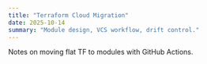 ```yaml
---
title: "Terraform Cloud Migration"
date: 2025-10-14
summary: "Module design, VCS workflow, drift control."
---
```

Notes on moving flat TF to modules with GitHub Actions.
